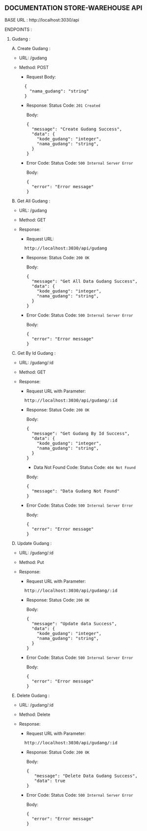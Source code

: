 ## DOCUMENTATION STORE-WAREHOUSE API

BASE URL :
http://localhost:3030/api

ENDPOINTS : 

1. Gudang :
   
   A. Create Gudang :
      - URL: /gudang
      - Method: POST
        * Request Body:
        <pre>
          {
            "nama_gudang": "string"
          }
        </pre>
          
        * Response:
          Status Code: `201 Created`
          
          Body:  
          <pre>
          {
            "message": "Create Gudang Success",
            "data": {
              "kode_gudang": "integer",
              "nama_gudang": "string",
            }
          }
          </pre>
          
        * Error Code:
          Status Code: `500 Internal Server Error`

          Body:
          <pre>
          {
            "error": "Error message"
          }
          </pre>
          
   B. Get All Gudang :
      - URL: /gudang
      - Method: GET
      - Response:
         * Request URL:
        <pre>
          http://localhost:3030/api/gudang
        </pre>
          
        * Response:
          Status Code: `200 OK`
          
          Body:  
          <pre>
          {
            "message": "Get All Data Gudang Success",
            "data": {
              "kode_gudang": "integer",
              "nama_gudang": "string",
            }
          }
          </pre>
          
        * Error Code:
          Status Code: `500 Internal Server Error`

          Body:
          <pre>
          {
            "error": "Error message"
          }
          </pre>
   
   C. Get By Id Gudang :
      - URL: /gudang/:id
      - Method: GET
      - Response:
         * Request URL with Parameter:
        <pre>
          http://localhost:3030/api/gudang/:id
        </pre>
          
        * Response:
          Status Code: `200 OK`
          
          Body:  
          <pre>
          {
            "message": "Get Gudang By Id Success",
            "data": {
              "kode_gudang": "integer",
              "nama_gudang": "string",
            }
          }
          </pre>
  
          * Data Not Found Code:
          Status Code: `404 Not Found`

          Body:
          <pre>
          {
            "message": "Data Gudang Not Found"
          }
          </pre>
          
        * Error Code:
          Status Code: `500 Internal Server Error`

          Body:
          <pre>
          {
            "error": "Error message"
          }
          </pre>

   D. Update Gudang :
      - URL: /gudang/:id
      - Method: Put
      - Response:
         * Request URL with Parameter:
        <pre>
          http://localhost:3030/api/gudang/:id
        </pre>
          
        * Response:
          Status Code: `200 OK`
          
          Body:  
          <pre>
          {
            "message": "Update data Success",
            "data": {
              "kode_gudang": "integer",
              "nama_gudang": "string",
            }
          }
          </pre>
          
        * Error Code:
          Status Code: `500 Internal Server Error`

          Body:
          <pre>
          {
            "error": "Error message"
          }
          </pre>

        
   E. Delete Gudang :
      - URL: /gudang/:id
      - Method: Delete
      - Response:
         * Request URL with Parameter:
        <pre>
          http://localhost:3030/api/gudang/:id
        </pre>
          
        * Response:
          Status Code: `200 OK`
          
          Body:  
          <pre>
          {
             "message": "Delete Data Gudang Success",
             "data": true
          }
          </pre>
          
        * Error Code:
          Status Code: `500 Internal Server Error`

          Body:
          <pre>
          {
            "error": "Error message"
          }
          </pre>
          

          
      
   
